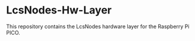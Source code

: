 # LcsNodes-Hw-Layer

This repository contains the LcsNodes hardware layer for the Raspberry Pi PICO.
